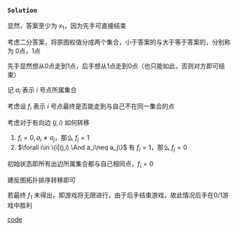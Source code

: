 ### $\texttt{Solution}$
显然，答案至少为 $x_1$，因为先手可直接结束

考虑二分答案，将原图权值分成两个集合，小于答案的与大于等于答案的，分别称为 0点，1点

先手显然想从0点走到1点，后手想从1点走到0点（也只能如此，否则对方即可结束）

记 $a_i$ 表示 $i$ 号点所属集合

考虑设 $f_i$ 表示 $i$ 号点最终是否能走到与自己不在同一集合的点

考虑对于有向边 $(j,i)$ 如何转移

1. $f_i=0,a_i\neq a_j$，那么 $f_j=1$
2. $\forall i\in \{i|(j,i) \And a_i\neq a_j\}$ 有 $f_i=1$，那么 $f_j=0$

初始状态即所有出边所属集合都与自己相同点，$f_i=0$

建反图拓扑排序转移即可

若最终 $f_1$ 未得出，即游戏将无限进行，由于后手结束游戏，故此情况后手在0/1游戏中胜利

[code](https://www.luogu.com.cn/paste/6vitt8iz)